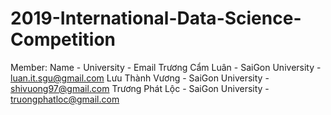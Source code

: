 # 2019-International-Data-Science-Competition

Member:
Name            - University        - Email
Trương Cẩm Luân - SaiGon University - luan.it.sgu@gmail.com
Lưu Thành Vương - SaiGon University - shivuong97@gmail.com
Trương Phát Lộc - SaiGon University - truongphatloc@gmail.com

